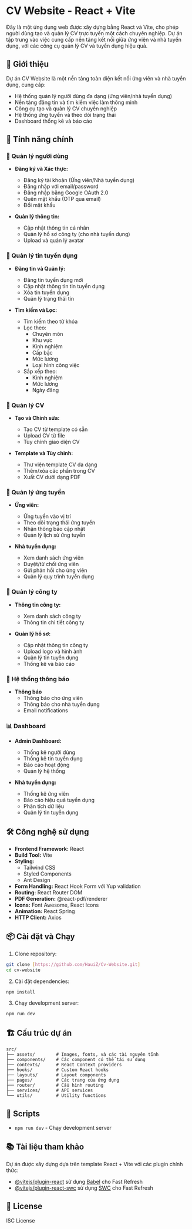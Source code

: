 # CV Website - React + Vite

Đây là một ứng dụng web được xây dựng bằng React và Vite, cho phép người dùng tạo và quản lý CV trực tuyến một cách chuyên nghiệp. Dự án tập trung vào việc cung cấp nền tảng kết nối giữa ứng viên và nhà tuyển dụng, với các công cụ quản lý CV và tuyển dụng hiệu quả.

## 📝 Giới thiệu

Dự án CV Website là một nền tảng toàn diện kết nối ứng viên và nhà tuyển dụng, cung cấp:
- Hệ thống quản lý người dùng đa dạng (ứng viên/nhà tuyển dụng)
- Nền tảng đăng tin và tìm kiếm việc làm thông minh
- Công cụ tạo và quản lý CV chuyên nghiệp
- Hệ thống ứng tuyển và theo dõi trạng thái
- Dashboard thống kê và báo cáo

## 🚀 Tính năng chính

### 👤 Quản lý người dùng
- **Đăng ký và Xác thực:**
  - Đăng ký tài khoản (Ứng viên/Nhà tuyển dụng)
  - Đăng nhập với email/password
  - Đăng nhập bằng Google OAuth 2.0
  - Quên mật khẩu (OTP qua email)
  - Đổi mật khẩu

- **Quản lý thông tin:**
  - Cập nhật thông tin cá nhân
  - Quản lý hồ sơ công ty (cho nhà tuyển dụng)
  - Upload và quản lý avatar

### 💼 Quản lý tin tuyển dụng
- **Đăng tin và Quản lý:**
  - Đăng tin tuyển dụng mới
  - Cập nhật thông tin tin tuyển dụng
  - Xóa tin tuyển dụng
  - Quản lý trạng thái tin 

- **Tìm kiếm và Lọc:**
  - Tìm kiếm theo từ khóa
  - Lọc theo:
    - Chuyên môn
    - Khu vực
    - Kinh nghiệm
    - Cấp bậc
    - Mức lương
    - Loại hình công việc
  - Sắp xếp theo:
    - Kinh nghiệm
    - Mức lương
    - Ngày đăng

### 📝 Quản lý CV
- **Tạo và Chỉnh sửa:**
  - Tạo CV từ template có sẵn
  - Upload CV từ file
  - Tùy chỉnh giao diện CV

- **Template và Tùy chỉnh:**
  - Thư viện template CV đa dạng
  - Thêm/xóa các phần trong CV
  - Xuất CV dưới dạng PDF

### 📨 Quản lý ứng tuyển
- **Ứng viên:**
  - Ứng tuyển vào vị trí
  - Theo dõi trạng thái ứng tuyển
  - Nhận thông báo cập nhật
  - Quản lý lịch sử ứng tuyển

- **Nhà tuyển dụng:**
  - Xem danh sách ứng viên
  - Duyệt/từ chối ứng viên
  - Gửi phản hồi cho ứng viên
  - Quản lý quy trình tuyển dụng

### 🏢 Quản lý công ty
- **Thông tin công ty:**
  - Xem danh sách công ty
  - Thông tin chi tiết công ty

- **Quản lý hồ sơ:**
  - Cập nhật thông tin công ty
  - Upload logo và hình ảnh
  - Quản lý tin tuyển dụng
  - Thống kê và báo cáo

### 🔔 Hệ thống thông báo
- **Thông báo**
  - Thông báo cho ứng viên
  - Thông báo cho nhà tuyển dụng
  - Email notifications

### 📊 Dashboard
- **Admin Dashboard:**
  - Thống kê người dùng
  - Thống kê tin tuyển dụng
  - Báo cáo hoạt động
  - Quản lý hệ thống

- **Nhà tuyển dụng:**
  - Thống kê ứng viên
  - Báo cáo hiệu quả tuyển dụng
  - Phân tích dữ liệu
  - Quản lý tin tuyển dụng

## 🛠️ Công nghệ sử dụng

- **Frontend Framework:** React
- **Build Tool:** Vite
- **Styling:** 
  - Tailwind CSS
  - Styled Components
  - Ant Design
- **Form Handling:** React Hook Form với Yup validation
- **Routing:** React Router DOM
- **PDF Generation:** @react-pdf/renderer
- **Icons:** Font Awesome, React Icons
- **Animation:** React Spring
- **HTTP Client:** Axios

## 📦 Cài đặt và Chạy

1. Clone repository:
```bash
git clone [https://github.com/HauiZ/Cv-Website.git]
cd cv-website
```

2. Cài đặt dependencies:
```bash
npm install
```

3. Chạy development server:
```bash
npm run dev
```

## 🏗️ Cấu trúc dự án

```
src/
├── assets/        # Images, fonts, và các tài nguyên tĩnh
├── components/    # Các component có thể tái sử dụng
├── contexts/      # React Context providers
├── hooks/         # Custom React hooks
├── layouts/       # Layout components
├── pages/         # Các trang của ứng dụng
├── router/        # Cấu hình routing
├── services/      # API services
└── utils/         # Utility functions
```

## 🧪 Scripts

- `npm run dev` - Chạy development server

## 📚 Tài liệu tham khảo

Dự án được xây dựng dựa trên template React + Vite với các plugin chính thức:

- [@vitejs/plugin-react](https://github.com/vitejs/vite-plugin-react/blob/main/packages/plugin-react/README.md) sử dụng [Babel](https://babeljs.io/) cho Fast Refresh
- [@vitejs/plugin-react-swc](https://github.com/vitejs/vite-plugin-react-swc) sử dụng [SWC](https://swc.rs/) cho Fast Refresh

## 📝 License

ISC License
